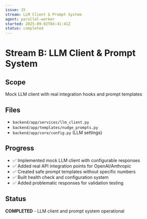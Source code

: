 ```yaml
---
issue: 15
stream: LLM Client & Prompt System
agent: parallel-worker
started: 2025-09-02T04:41:41Z
status: completed
---
```


# Stream B: LLM Client & Prompt System

## Scope
Mock LLM client with real integration hooks and prompt templates

## Files
- `backend/app/services/llm_client.py`
- `backend/app/templates/nudge_prompts.py`
- `backend/app/core/config.py` (LLM settings)

## Progress
- ✅ Implemented mock LLM client with configurable responses
- ✅ Added real API integration points for OpenAI/Anthropic
- ✅ Created safe prompt templates without specific numbers
- ✅ Built health check and configuration system
- ✅ Added problematic responses for validation testing

## Status
**COMPLETED** - LLM client and prompt system operational